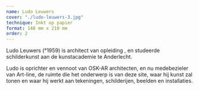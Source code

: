 ```yaml
---
name: Ludo Leuwers
cover: "./ludo-leuwers-3.jpg"
technique: Inkt op papier
format: 148 mm x 210 mm
order: 2
---
```

Ludo Leuwers (°1959) is architect van opleiding , en studeerde schilderkunst aan de kunstacademie te Anderlecht.

Ludo is oprichter en vennoot van OSK-AR architecten, en nu medebezieler van Art-line, de ruimte die het onderwerp is van deze site, waar hij kunst zal tonen en waar hij werkt aan tekeningen, schilderijen, beelden en installaties.